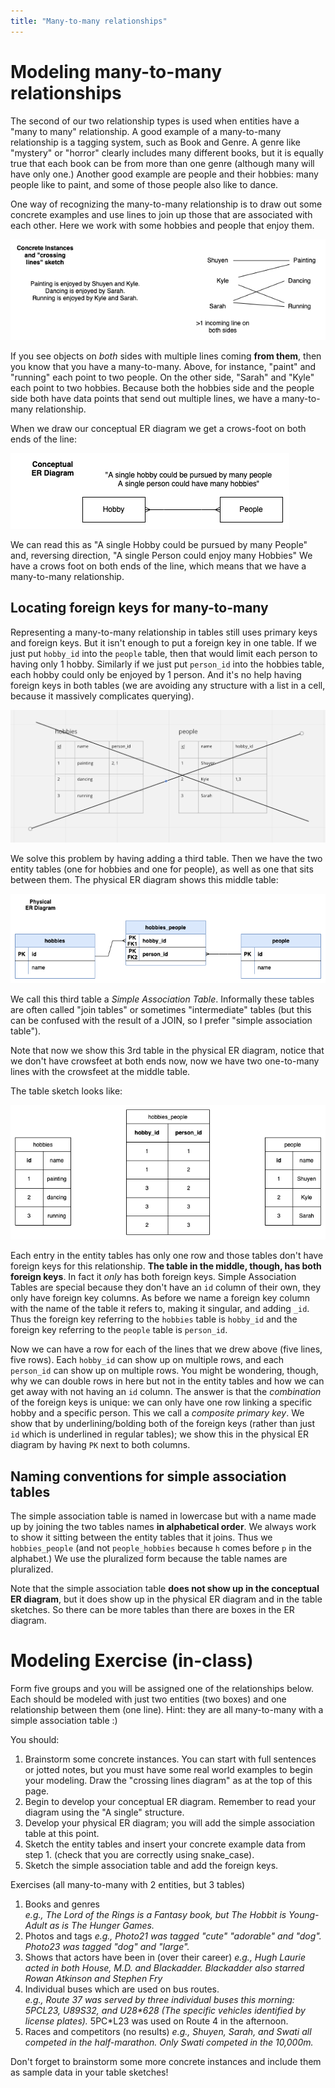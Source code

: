 ```yaml
---
title: "Many-to-many relationships"
---
```

Modeling many-to-many relationships
=================================================================

The second of our two relationship types is used when entities have a "many to many" relationship. A good example of a many-to-many relationship is a tagging system, such as Book and Genre. A genre like "mystery" or "horror" clearly includes many different books, but it is equally true that each book can be from more than one genre (although many will have only one.)  Another good example are people and their hobbies: many people like to paint, and some of those people also like to dance.

One way of recognizing the many-to-many relationship is to draw out some concrete examples and use lines to join up those that are associated with each other.  Here we work with some hobbies and people that enjoy them.

![](images/people_and_hobbies_concrete.drawio.png)

If you see objects on _both_ sides with multiple lines coming **from them**, then you know that you have a many-to-many. Above, for instance, "paint" and "running" each point to two people. On the other side, "Sarah" and "Kyle" each point to two hobbies. Because both the hobbies side and the people side both have data points that send out multiple lines, we have a many-to-many relationship.

When we draw our conceptual ER diagram we get a crows-foot on both ends of the line:

![](images/people_and_hobbies_conceptual.png)

We can read this as "A single Hobby could be pursued by many People" and, reversing direction, "A single Person could enjoy many Hobbies" We have a crows foot on both ends of the line, which means that we have a many-to-many relationship.

## Locating foreign keys for many-to-many

Representing a many-to-many relationship in tables still uses primary keys and foreign keys. But it isn't enough to put a foreign key in one table. If we just put `hobby_id` into the `people` table, then that would limit each person to having only 1 hobby. Similarly if we just put `person_id` into the hobbies table, each hobby could only be enjoyed by 1 person. And it's no help having foreign keys in both tables (we are avoiding any structure with a list in a cell, because it massively complicates querying).

![](images/ForeignKeysInBoth.png)

We solve this problem by having adding a third table.  Then we have the two entity tables (one for hobbies and one for people), as well as one that sits between them. The physical ER diagram shows this middle table:

![](images/people_and_hobbies_physical.png)


We call this third table a _Simple Association Table_. Informally these tables are often called "join tables" or sometimes "intermediate" tables (but this can be confused with the result of a JOIN, so I prefer "simple association table").

Note that now we show this 3rd table in the physical ER diagram, notice that we don't have crowsfeet at both ends now, now we have two one-to-many lines with the crowsfeet at the middle table.

The table sketch looks like:

![](images/people_and_hobbies_table_sketch.png)

Each entry in the entity tables has only one row and those tables don't have foreign keys for this relationship.  **The table in the middle, though, has both foreign keys**. In fact it *only* has both foreign keys. Simple Association Tables are special because they don't have an `id` column of their own, they only have foreign key columns. As before we name a foreign key column with the name of the table it refers to, making it singular, and adding `_id`. Thus the foreign key referring to the `hobbies` table is `hobby_id` and the foreign key referring to the `people` table is `person_id`.

Now we can have a row for each of the lines that we drew above (five lines, five rows). Each `hobby_id` can show up on multiple rows, and each `person_id` can show up on multiple rows.  You might be wondering, though, why we can double rows in here but not in the entity tables and how we can get away with not having an `id` column. The answer is that the _combination_ of the foreign keys is unique: we can only have one row linking a specific hobby and a specific person. This we call a _composite primary key_. We show that by underlining/bolding both of the foreign keys (rather than just `id` which is underlined in regular tables); we show this in the physical ER diagram by having `PK` next to both columns.

## Naming conventions for simple association tables

The simple association table is named in lowercase but with a name made up by joining the two tables names **in alphabetical order**. We always work to show it sitting between the entity tables that it joins. Thus we `hobbies_people` (and not `people_hobbies` because `h` comes before `p` in the alphabet.) We use the pluralized form because the table names are pluralized.

Note that the simple association table **does not show up in the conceptual ER diagram**, but it does show up in the physical ER diagram and in the table sketches. So there can be more tables than there are boxes in the ER diagram.

# Modeling Exercise (in-class)

Form five groups and you will be assigned one of the relationships below. Each should be modeled with just two entities (two boxes) and one relationship between them (one line). Hint: they are all many-to-many with a simple association table :)

You should:

1. Brainstorm some concrete instances. You can start with full sentences or jotted notes, but you must have some real world examples to begin your modeling. Draw the "crossing lines diagram" as at the top of this page.
2. Begin to develop your conceptual ER diagram. Remember to read your diagram using the "A single" structure.
3. Develop your physical ER diagram; you will add the simple association table at this point.
4. Sketch the entity tables and insert your concrete example data from step 1. (check that you are correctly using snake_case).
5. Sketch the simple association table and add the foreign keys.

Exercises (all many-to-many with 2 entities, but 3 tables)

1. Books and genres  
_e.g., The Lord of the Rings is a Fantasy book, but The Hobbit is Young-Adult as is The Hunger Games._
2. Photos and tags
_e.g., Photo21 was tagged "cute" "adorable" and "dog". Photo23 was tagged "dog" and "large"._
3. Shows that actors have been in (over their career)
_e.g., Hugh Laurie acted in both House, M.D. and Blackadder. Blackadder also starred Rowan Atkinson and Stephen Fry_
4. Individual buses which are used on bus routes.  
_e.g., Route 37 was served by three individual buses this morning: 5PC*L23, U89*S32, and U28*628 (The specific vehicles identified by license plates)._  5PC*L23 was used on Route 4 in the afternoon.
5. Races and competitors (no results)
_e.g., Shuyen, Sarah, and Swati all competed in the half-marathon. Only Swati competed in the 10,000m._

Don't forget to brainstorm some more concrete instances and include them as sample data in your table sketches!
